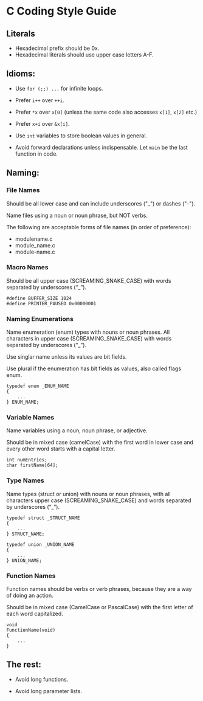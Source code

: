 # C Coding Style Guide

## Literals

* Hexadecimal prefix should be 0x.
* Hexadecimal literals should use upper case letters A-F.

## Idioms:

* Use `for (;;) ...` for infinite loops.

* Prefer `i++` over `++i`.

* Prefer `*x` over `x[0]`
  (unless the same code also accesses `x[1]`, `x[2]` etc.)

* Prefer `x+i` over `&x[i]`.

* Use `int` variables to store boolean values in general.

* Avoid forward declarations unless indispensable.
  Let `main` be the last function in code.

## Naming:

### File Names

Should be all lower case and can include underscores ("_") or dashes ("-").

Name files using a noun or noun phrase, but NOT verbs.

The following are acceptable forms of file names (in order of preference):

* modulename.c
* module_name.c
* module-name.c

### Macro Names

Should be all upper case (SCREAMING_SNAKE_CASE) with words separated by
underscores (“_”).

```
#define BUFFER_SIZE 1024
#define PRINTER_PAUSED 0x00000001
```

### Naming Enumerations

Name enumeration (enum) types with nouns or noun phrases. All characters
in upper case (SCREAMING_SNAKE_CASE) with words separated by underscores (“_”).

Use singlar name unless its values are bit fields.

Use plural if the enumeration has bit fields as values, also called flags enum.

```
typedef enum _ENUM_NAME
{
    ...
} ENUM_NAME;
```

### Variable Names

Name variables using a noun, noun phrase, or adjective.

Should be in mixed case (camelCase) with the first word in lower case and
every other word starts with a capital letter.

```
int numEntries;
char firstName[64];
```

### Type Names

Name types (struct or union) with nouns or noun phrases, with all characters
upper case (SCREAMING_SNAKE_CASE) and words separated by underscores (“_”).

```
typedef struct _STRUCT_NAME
{
    ...
} STRUCT_NAME;
```

```
typedef union _UNION_NAME
{
    ...
} UNION_NAME;
```

### Function Names

Function names should be verbs or verb phrases, because they are a way of doing an action.

Should be in mixed case (CamelCase or PascalCase) with the first letter
of each word capitalized.

```
void
FunctionName(void)
{
    ...
}
```

## The rest:

* Avoid long functions.

* Avoid long parameter lists.
